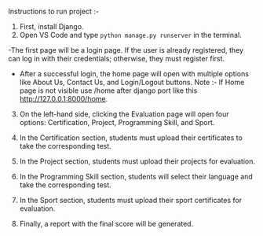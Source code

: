 Instructions to run project :-

1) First, install Django.
2) Open VS Code and type `python manage.py runserver` in the terminal.

-The first page will be a login page. If the user is already registered, they can log in with their credentials; otherwise, they must register first.

- After a successful login, the home page will open with multiple options like About Us, Contact Us, and Login/Logout buttons.
Note :- If Home page is not visible use /home after django port like this http://127.0.0.1:8000/home.

3) On the left-hand side, clicking the Evaluation page will open four options: Certification, Project, Programming Skill, and Sport.

4) In the Certification section, students must upload their certificates to take the corresponding test.

5) In the Project section, students must upload their projects for evaluation.

6) In the Programming Skill section, students will select their language and take the corresponding test.

7) In the Sport section, students must upload their sport certificates for evaluation.

8) Finally, a report with the final score will be generated.
